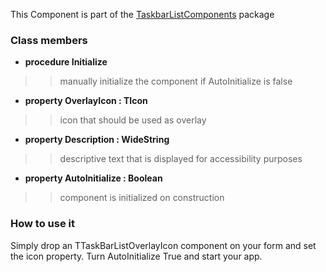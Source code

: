 This Component is part of the [TaskbarListComponents](TaskbarListComponents.md) package

### Class members ###

  * **procedure Initialize**
> > manually initialize the component if AutoInitialize is false

  * **property OverlayIcon : TIcon**
> > icon that should be used as overlay

  * **property Description : WideString**
> > descriptive text that is displayed for accessibility purposes

  * **property AutoInitialize : Boolean**
> > component is initialized on construction

### How to use it ###

Simply drop an TTaskBarListOverlayIcon component on your form and set the icon property. Turn AutoInitialize True and start your app.